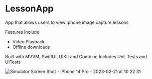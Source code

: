 # LessonApp
App that allows users to view iphone image capture lessons

Features include
- Video Playback
- Offline downloads

Built with MVVM, SwiftUI, UIKit and Combine
Includes Unit Tests and UITests

![Simulator Screen Shot - iPhone 14 Pro - 2023-02-21 at 10 22 31](https://user-images.githubusercontent.com/1911790/220318220-a97b9888-4c90-4e6c-8d15-b6cb5e7802cf.png)
